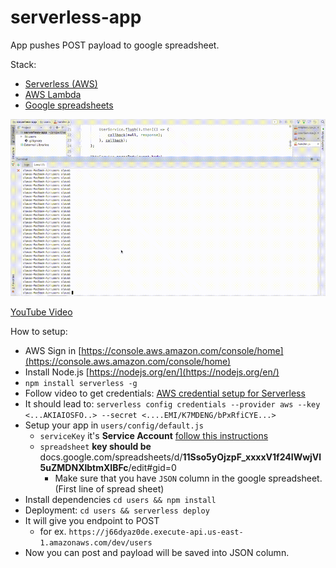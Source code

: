 # serverless-app

App pushes POST payload to google spreadsheet.    

Stack:
- [Serverless (AWS)](https://serverless.com/)
- [AWS Lambda](https://aws.amazon.com/documentation/lambda/)
- [Google spreadsheets](https://developers.google.com/sheets/)

![how](./how.gif)

[YouTube Video](https://www.youtube.com/watch?v=NnTmtOmoEJQ)

How to setup:
- AWS Sign in [https://console.aws.amazon.com/console/home](https://console.aws.amazon.com/console/home)
- Install Node.js [https://nodejs.org/en/](https://nodejs.org/en/) 
- `npm install serverless -g`
- Follow video to get credentials: [AWS credential setup for Serverless](https://www.youtube.com/watch?v=HSd9uYj2LJA)
- It should lead to: `serverless config credentials --provider aws --key <...AKIAIOSFO..> --secret <....EMI/K7MDENG/bPxRfiCYE...>`
- Setup your app in `users/config/default.js`
	* `serviceKey` it's **Service Account** [follow this instructions](https://www.npmjs.com/package/google-spreadsheet#service-account-recommended-method) 
	* `spreadsheet` __key should be__ docs.google.com/spreadsheets/d/**11Sso5yOjzpF_xxxxV1f24IWwjVl5uZMDNXlbtmXIBFc**/edit#gid=0
	  * Make sure that you have `JSON` column in the google spreadsheet. (First line of spread sheet)
- Install dependencies `cd users && npm install`
- Deployment: `cd users && serverless deploy`
- It will give you endpoint to POST
	* for ex. `https://j66dyaz0de.execute-api.us-east-1.amazonaws.com/dev/users`
- Now you can post and payload will be saved into JSON column.

